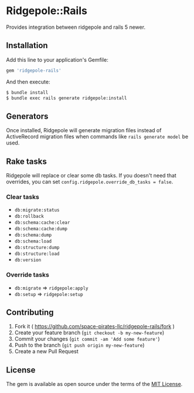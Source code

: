 # Ridgepole::Rails

Provides integration between ridgepole and rails 5 newer.

## Installation

Add this line to your application's Gemfile:

```ruby
gem 'ridgepole-rails'
```

And then execute:

```bash
$ bundle install
$ bundle exec rails generate ridgepole:install
```

## Generators

Once installed, Ridgepole will generate migration files instead of ActiveRecord migration files when commands like `rails generate model` be used.

## Rake tasks

Ridgepole will replace or clear some db tasks. If you doesn't need that overrides, you can set `config.ridgepole.override_db_tasks = false`.

### Clear tasks

- `db:migrate:status`
- `db:rollback`
- `db:schema:cache:clear`
- `db:schema:cache:dump`
- `db:schema:dump`
- `db:schema:load`
- `db:structure:dump`
- `db:structure:load`
- `db:version`

### Override tasks

- `db:migrate` => `ridgepole:apply`
- `db:setup` => `ridgepole:setup`

## Contributing

1. Fork it ( https://github.com/space-pirates-llc/ridgepole-rails/fork )
2. Create your feature branch (`git checkout -b my-new-feature`)
3. Commit your changes (`git commit -am 'Add some feature'`)
4. Push to the branch (`git push origin my-new-feature`)
5. Create a new Pull Request

## License

The gem is available as open source under the terms of the [MIT License](http://opensource.org/licenses/MIT).
